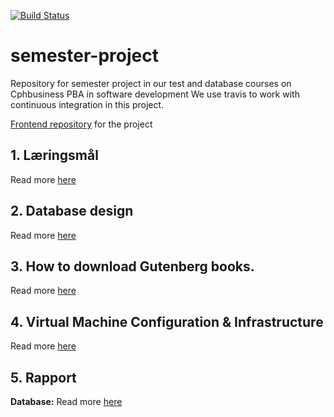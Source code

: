 [![Build Status](https://travis-ci.org/hilleer/semester-project.svg?branch=master)](https://travis-ci.org/hilleer/semester-project)

# semester-project
Repository for semester project in our test and database courses on Cphbusiness PBA in software development
We use travis to work with continuous integration in this project. 

[Frontend repository](https://github.com/hilleer/semester-project-frontend) for the project


## 1. Læringsmål

Read more [here](https://github.com/hilleer/semester-project/wiki/L%C3%A6ringsm%C3%A5l)

## 2. Database design

Read more [here](https://github.com/hilleer/semester-project/wiki/Database-design)

## 3. How to download Gutenberg books. 

Read more [here](https://github.com/hilleer/semester-project/wiki/GUIDE:-How-to-Download-Gutenberg-Books)

## 4. Virtual Machine Configuration & Infrastructure

Read more [here](https://github.com/hilleer/semester-project/wiki/Virtual-Machine-Configuration-&-Infrastructure)

## 5. Rapport 

**Database:** Read more [here](https://github.com/hilleer/semester-project/wiki/Rapport)

